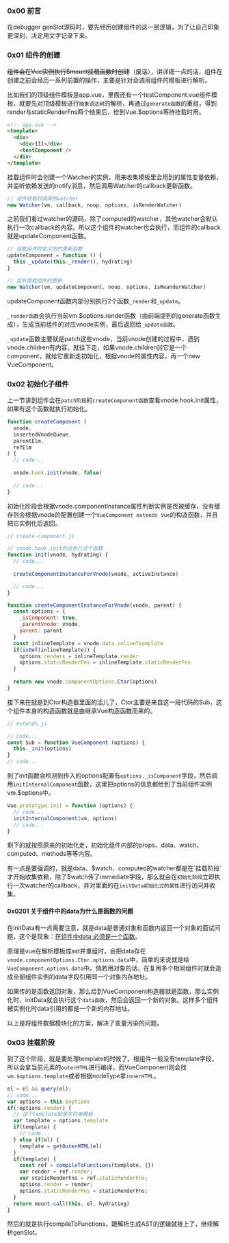 ### 0x00 前言

在debugger genSlot源码时，要先经历创建组件的这一层逻辑，为了让自己印象更深刻，决定用文字记录下来。

### 0x01 组件的创建

~~组件会在Vue实例执行$mount挂载函数时创建~~（废话），讲详细一点的话，组件在创建之前会经历一系列前置的操作，主要是针对会调用组件的模板进行解析。

比如我们的顶级组件模板是app.vue，里面还有一个testComponent.vue组件模板，就要先对顶级模板进行`抽象语法树`的解析，再通过`generate函数`的重组，得到render与staticRenderFns两个结果后，给到Vue.$options等待挂载时用。

```html
<!-- app.vue -->
<template>
  <div>
    <div>111</div>
    <testComponent />
  </div>
</template>
```

挂载组件时会创建一个Watcher的实例，用来收集模板里会用到的属性变量依赖，并监听依赖发送的notify消息，然后调用Watcher的callback更新函数。

```javascript
// 组件挂载时调用的watcher
new Watcher(vm, callback, noop, options, isRenderWatcher)
```

之前我们看过watcher的源码，除了computed的watcher，其他watcher会默认执行一次callback的内容。所以这个组件的watcher也会执行，而组件的callback就是updateComponent函数。

```javascript
// 挂载组件时定义的的更新函数
updateComponent = function () {
  this._update(this._render(), hydrating)
}

// 监听挂载组件的更新
new Watcher(vm, updateComponent, noop, options, isReanderWatcher)
```

updateComponent函数内部分别执行2个函数`_render`和`_update`。

`_render函数`会执行当前vm.$options.render函数（由前端提到的generate函数生成），生成当前组件的对应vnode实例，最后返回给`_update函数`。

`_update`函数主要就是patch这些vnode，当前vnode创建的过程中，遇到vnode.children有内容，就往下走，如果vnode.children[i]它是一个component，就给它重新走初始化，根据vnode的属性内容，再一个new VueComponent。

### 0x02 初始化子组件

上一节讲到组件会在`patch阶段`的`createComponent函数`查看vnode.hook.init属性，如果有这个函数就执行初始化。

```javascript
function createComponent (
  vnode, 
  insertedVnodeQueue, 
  parentElm, 
  refElm
) {
  // code...
  
  vnode.hook.init(vnode, false)
  
  // code...
}
```

初始化阶段会根据vnode.componentInstance属性判断实例是否被缓存，没有缓存则会根据vnode的配置创建一个`VueComponent extends Vue`的构造函数，并且把它实例化后返回。

```javascript
// create-component.js

// vnode.hook.init将会执行这个函数
function init(vnode, hydrating) {
  // code...
  
  createComponentInstanceForVnode(vnode, activeInstance)

  // code...
}

function createComponentInstanceForVnode(vnode, parent) {
  const options = {
    _isComponent: true,
    _parentVnode: vnode,
    parent: parent
  }
  const inlineTemplate = vnode.data.inlineTeamplate
  if(isDef(inlineTemplate)) {
    options.renders = inlineTemplate.render
    options.staticRenderFns = inlineTemplate.staticRenderFns
  }
  
  return new vnode.componentOptions.Ctor(options)
}
```

接下来在就是到Ctor构造器里面的活儿了，Ctor主要是来自这一段代码的Sub，这个组件本身的构造函数就是由继承Vue构造函数而来的。

```javascript
// extends.js

// code...
const Sub = function VueComponent (options) {
  this._init(options)
}
// code...
```

到了init函数会检测到传入的options配置有`options._isComponent`字段，然后调用`initInternalComponent`函数，这里把options的信息都给到了当前组件实例vm.$options中。

```javascript
Vue.prototype.init = function (options) {
  // code...
  initInternalComponent(vm, options)
  // code...
}
```

剩下的就按照原来的初始化走，初始化组件内部的props、data、watch、computed、methods等等内容。

有一点是要强调的，就是data、$watch、computed的watcher都是在`挂载阶段`才开始收集依赖，除了$watch传了immediate字段，那么就会在`初始化阶段`立即执行一次watcher的callback，并对里面的在`initData初始化过的属性`进行访问并收集。
    

#### 0x0201 关于组件中的data为什么是函数的问题
在initData有一点需要注意，就是data是普通对象和函数内返回一个对象的面试问题，这个是现象：[在组件中data 必须是一个函数](https://cn.vuejs.org/v2/guide/components.html#data-%E5%BF%85%E9%A1%BB%E6%98%AF%E4%B8%80%E4%B8%AA%E5%87%BD%E6%95%B0)。

原理是vue在解析模板成ast并重组时，会把data存在`vnode.componentOptions.Ctor.options.data`中，简单的来说就是给`VueComponent.options.data`中。倘若用对象的话，在复用多个相同组件时就会造成全部组件实例的data字段引用同一个对象内存地址。

如果传的是函数返回对象，那么给到VueComponent构造器就是函数，那么实例化时，initData就会执行这个`data函数`，然后会返回一个新的对象。这样多个组件被实例化时data引用的都是一个新的内存地址。

以上是将组件数据模块化的方案，解决了变量污染的问题。

### 0x03 挂载阶段

到了这个阶段，就是要处理template的时候了。根组件一般没有template字段，所以会拿当前元素的`outerHTML`进行编译，而VueComponent则会找`vm.$options.template`或者根据nodeType拿`innerHTML`。

```javascript
el = el && query(el);
// code...
var options = this.$options
if(!options.render) {
  // 这个template就是字符串模板
  var template = options.template
  if(template) {
    // code...
  } else if(el) {
    template = getOuterHTML(el)
  }
  if(template) {
    const ref = compileToFunctions(template, {})
    var render = ref.render;
    var staticRenderFns = ref.staticRenderFns;
    options.render = render;
    options.staticRenderFns = staticRenderFns;
  }
  return mount.call(this, el, hydrating)
}

```

然后的就是执行compileToFunctions，跟解析生成AST的逻辑就接上了，继续解析genSlot。